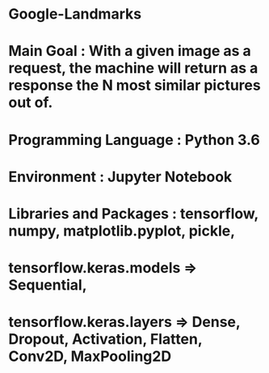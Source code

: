 # Google-Landmarks

# Main Goal : With a given image as a request, the machine will return as a response the N most similar pictures out of.

# Programming Language : Python 3.6

# Environment : Jupyter Notebook

#  Libraries and Packages : tensorflow, numpy, matplotlib.pyplot, pickle,
#                           tensorflow.keras.models => Sequential,
#                           tensorflow.keras.layers => Dense, Dropout, Activation, Flatten, Conv2D, MaxPooling2D
